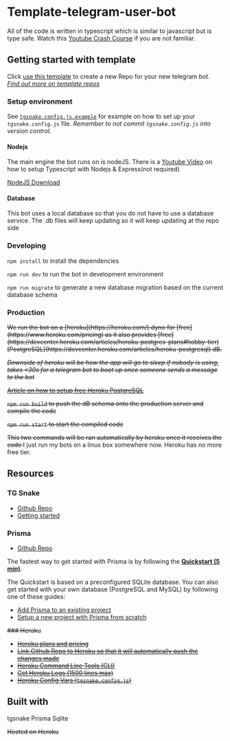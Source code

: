 # Template-telegram-user-bot

All of the code is written in typescript which is similar to javascript but is type safe. Watch this [Youtube Crash Course](https://www.youtube.com/watch?v=rAy_3SIqT-E) if you are not familiar.

## Getting started with template

Click [use this template](https://github.com/francisyzy/snake-sqlite-template/generate) to create a new Repo for your new telegram bot. _[Find out more on template repos](https://docs.github.com/en/github/creating-cloning-and-archiving-repositories/creating-a-repository-on-github/creating-a-repository-from-a-template)_

### Setup environment

See [`tgsnake.config.js.example`](tgsnake.config.js.example) for example on how to set up your `tgsnake.config.js` file. _Remember to not commit `tgsnake.config.js` into version control._

#### Nodejs

The main engine the bot runs on is nodeJS. There is a [Youtube Video](https://www.youtube.com/watch?v=zRo2tvQpus8) on how to setup Typescript with Nodejs & Express(not required)

[NodeJS Download](https://nodejs.org/en/download/)

#### Database

This bot uses a local database so that you do not have to use a database service. The .db files will keep updating so it will keep updating at the repo side

### Developing

`npm install` to install the dependencies

`npm run dev` to run the bot in development environment

`npm run migrate` to generate a new database migration based on the current database schema

### Production

<strike>
We run the bot on a [heroku](https://heroku.com/) dyno for [free](https://www.heroku.com/pricing) as it also provides [free](https://devcenter.heroku.com/articles/heroku-postgres-plans#hobby-tier) [PostgreSQL](https://devcenter.heroku.com/articles/heroku-postgresql) dB.

_Downside of heroku will be how the app will go to sleep if nobody is using, takes <30s for a telegram bot to boot up once someone sends a message to the bot_

[Article on how to setup free Heroku PostgreSQL](https://dev.to/prisma/how-to-setup-a-free-postgresql-database-on-heroku-1dc1#step-4-access-the-database-credentials-and-connection-url)

`npm run build` to push the dB schema onto the production server and compile the code

`npm run start` to start the compiled code

This two commands will be ran automatically by heroku once it receives the code
</strike>
I just run my bots on a linux box somewhere now. Heroku has no more free tier.

## Resources

### TG Snake

- [Github Repo](https://github.com/tgsnake/tgsnake)
- [Getting started](https://tgsnake.js.org/en/getting-started)

### Prisma

- [Github Repo](https://github.com/prisma/prisma)

The fastest way to get started with Prisma is by following the [**Quickstart (5 min)**](https://www.prisma.io/docs/getting-started/quickstart-typescript).

The Quickstart is based on a preconfigured SQLite database. You can also get started with your own database (PostgreSQL and MySQL) by following one of these guides:

- [Add Prisma to an existing project](https://www.prisma.io/docs/getting-started/setup-prisma/add-to-existing-project-typescript-postgres)
- [Setup a new project with Prisma from scratch](https://www.prisma.io/docs/getting-started/setup-prisma/start-from-scratch-typescript-postgres)

<strike>
### Heroku

- [Heroku plans and pricing](https://www.heroku.com/pricing)
- [Link Github Repo to Heroku so that it will automatically push the changes made](https://devcenter.heroku.com/articles/github-integration)
- [Heroku Command Line Tools (CLI)](https://devcenter.heroku.com/articles/heroku-cli)
- [Get Heroku Logs (1500 lines max)](https://devcenter.heroku.com/articles/logging#log-retrieval-via-cli)
- [Heroku Config Vars (`tgsnake.config.js`)](https://devcenter.heroku.com/articles/config-vars#using-the-heroku-dashboard)
</strike>

## Built with

tgsnake
Prisma
Sqlite

~~Hosted on Heroku~~
